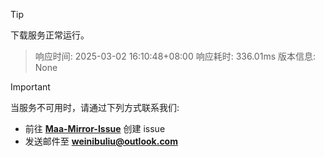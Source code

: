 > [!TIP]
下载服务正常运行。


> 响应时间: 2025-03-02 16:10:48+08:00
> 响应耗时: 336.01ms
> 版本信息: None

> [!IMPORTANT]
> 当服务不可用时，请通过下列方式联系我们: 
> - 前往 **[Maa-Mirror-Issue](https://github.com/MaaMirror/Maa-Mirror-Issue/issues)** 创建 issue
> - 发送邮件至 **<a href="mailto:weinibuliu@outlook.com">weinibuliu@outlook.com</a>**